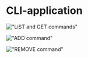 # CLI-application

!["LiST and GET commands"](https://github.com/Dmytrii-Shypilov/CLI-application/main/img/list_&_get_commands.png?raw=true)

!["ADD command"](https://github.com/Dmytrii-Shypilov/CLI-application/main/img/add_command.png?raw=true)

!["REMOVE command"](https://github.com/Dmytrii-Shypilov/CLI-application/main/img/remove_command.png?raw=true)
